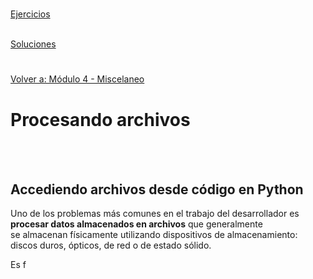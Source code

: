 
<br></br>

#  
[Ejercicios](/Modulo4/Seccion2/Sec2-ej.md)
<br></br>

[Soluciones](/Modulo4/Seccion2/Sec2-ejsol.md)  

#

[Volver a: Módulo 4 - Miscelaneo](../README.md)

# **Procesando archivos**  

<br></br>  

## **Accediendo archivos desde código en Python**    
Uno de los problemas más comunes en el trabajo del desarrollador es **procesar datos almacenados en archivos** que generalmente  
se almacenan físicamente utilizando dispositivos de almacenamiento: discos duros, ópticos, de red o de estado sólido.  

Es f
